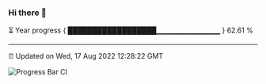 ### Hi there 👋

⏳ Year progress { ██████████████████▁▁▁▁▁▁▁▁▁▁▁▁ } 62.61 %

---

⏰ Updated on Wed, 17 Aug 2022 12:28:22 GMT

![Progress Bar CI](https://github.com/liununu/liununu/workflows/Progress%20Bar%20CI/badge.svg)
